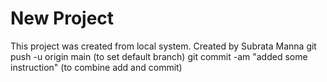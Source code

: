 # New Project 

This project was created from local system.
Created by Subrata Manna
git push -u origin main (to set default branch)
git commit -am "added some instruction" (to combine add and commit)